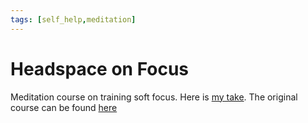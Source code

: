 ```yaml
---
tags: [self_help,meditation]
---
```

[../focus]: ../focus.md

# Headspace on Focus

Meditation course on training soft focus. Here is [my take][../focus]. The
original course can be found [here](https://www.headspace.com/meditation/focus)
